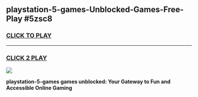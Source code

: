 
## playstation-5-games-Unblocked-Games-Free-Play #5zsc8
<h3>
<a href="https://us.freeplayer.one?title=playstation-5-games&ref=9M">CLICK TO PLAY</a></h3>
<hr>

<h3>
<a href="https://us.freeplayer.one?title=playstation-5-games&ref=9M">CLICK 2 PLAY</a>
  
</h3>

<a href="https://us.freeplayer.one?title=playstation-5-games&ref=9M"><img src="https://clearcache.store/games.png"></a>


**playstation-5-games games unblocked: Your Gateway to Fun and Accessible Online Gaming**
